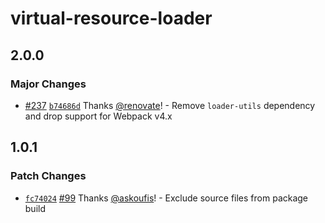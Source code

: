 # virtual-resource-loader

## 2.0.0

### Major Changes

- [#237](https://github.com/seek-oss/vocab/pull/237) [`b74686d`](https://github.com/seek-oss/vocab/commit/b74686d7ed232eff330b2a734895f66eaa5387a1) Thanks [@renovate](https://github.com/apps/renovate)! - Remove `loader-utils` dependency and drop support for Webpack v4.x

## 1.0.1

### Patch Changes

- [`fc74024`](https://github.com/seek-oss/vocab/commit/fc74024a375b442f77d0e32aeb4a188a0315a52f) [#99](https://github.com/seek-oss/vocab/pull/99) Thanks [@askoufis](https://github.com/askoufis)! - Exclude source files from package build
